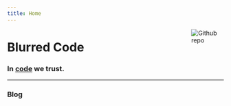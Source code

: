 ```yaml
---
title: Home
---
```


[<img src="https://cdn.jsdelivr.net/gh/blurrylight/blurrylight_blog@pages-src/static/image/partywizard.gif" style="max-width:15%;min-width:40px;float:right;" alt="Github repo" />](https://github.com/BlurryLight)

# Blurred Code

### In [code](https://github.com/BlurryLight) we trust.

<hr/>

### Blog
